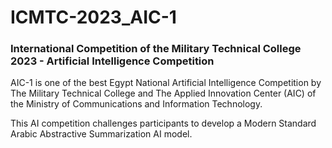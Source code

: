 # ICMTC-2023_AIC-1
### International Competition of the Military Technical College 2023 - Artificial Intelligence Competition
AIC-1 is one of the best Egypt National Artificial Intelligence Competition by
The Military Technical College and The Applied Innovation Center (AIC) of the Ministry of
Communications and Information Technology. 

This AI competition challenges participants to
develop a Modern Standard Arabic Abstractive Summarization AI model.
